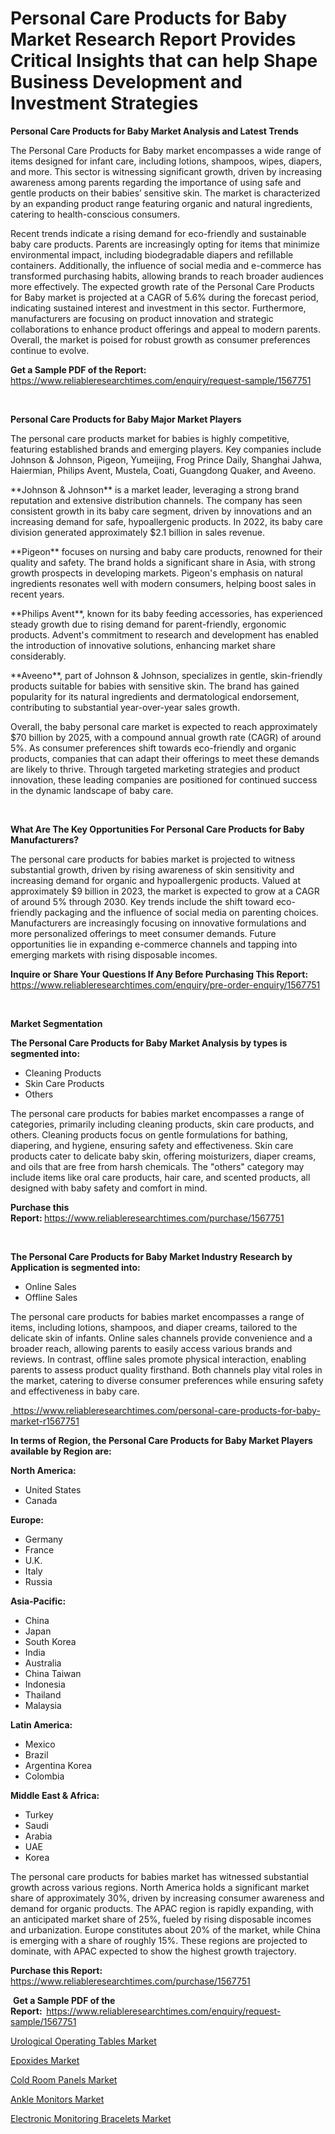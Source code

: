 <p><h1>Personal Care Products for Baby Market Research Report Provides Critical Insights that can help Shape Business Development and Investment Strategies</h1></p><p><strong>Personal Care Products for Baby Market Analysis and Latest Trends</strong></p>
<p><p>The Personal Care Products for Baby market encompasses a wide range of items designed for infant care, including lotions, shampoos, wipes, diapers, and more. This sector is witnessing significant growth, driven by increasing awareness among parents regarding the importance of using safe and gentle products on their babies’ sensitive skin. The market is characterized by an expanding product range featuring organic and natural ingredients, catering to health-conscious consumers.</p><p>Recent trends indicate a rising demand for eco-friendly and sustainable baby care products. Parents are increasingly opting for items that minimize environmental impact, including biodegradable diapers and refillable containers. Additionally, the influence of social media and e-commerce has transformed purchasing habits, allowing brands to reach broader audiences more effectively. The expected growth rate of the Personal Care Products for Baby market is projected at a CAGR of 5.6% during the forecast period, indicating sustained interest and investment in this sector. Furthermore, manufacturers are focusing on product innovation and strategic collaborations to enhance product offerings and appeal to modern parents. Overall, the market is poised for robust growth as consumer preferences continue to evolve.</p></p>
<p><strong>Get a Sample PDF of the Report:&nbsp;</strong> <a href="https://www.reliableresearchtimes.com/enquiry/request-sample/1567751?utm_campaign=2007&utm_medium=2&utm_source=Github&utm_content=ia&utm_term=27122024&utm_id=personal-care-products-for-baby">https://www.reliableresearchtimes.com/enquiry/request-sample/1567751</a></p>
<p>&nbsp;</p>
<p><strong>Personal Care Products for Baby Major Market Players</strong></p>
<p><p>The personal care products market for babies is highly competitive, featuring established brands and emerging players. Key companies include Johnson & Johnson, Pigeon, Yumeijing, Frog Prince Daily, Shanghai Jahwa, Haiermian, Philips Avent, Mustela, Coati, Guangdong Quaker, and Aveeno.</p><p>**Johnson & Johnson** is a market leader, leveraging a strong brand reputation and extensive distribution channels. The company has seen consistent growth in its baby care segment, driven by innovations and an increasing demand for safe, hypoallergenic products. In 2022, its baby care division generated approximately $2.1 billion in sales revenue.</p><p>**Pigeon** focuses on nursing and baby care products, renowned for their quality and safety. The brand holds a significant share in Asia, with strong growth prospects in developing markets. Pigeon's emphasis on natural ingredients resonates well with modern consumers, helping boost sales in recent years.</p><p>**Philips Avent**, known for its baby feeding accessories, has experienced steady growth due to rising demand for parent-friendly, ergonomic products. Advent's commitment to research and development has enabled the introduction of innovative solutions, enhancing market share considerably.</p><p>**Aveeno**, part of Johnson & Johnson, specializes in gentle, skin-friendly products suitable for babies with sensitive skin. The brand has gained popularity for its natural ingredients and dermatological endorsement, contributing to substantial year-over-year sales growth.</p><p>Overall, the baby personal care market is expected to reach approximately $70 billion by 2025, with a compound annual growth rate (CAGR) of around 5%. As consumer preferences shift towards eco-friendly and organic products, companies that can adapt their offerings to meet these demands are likely to thrive. Through targeted marketing strategies and product innovation, these leading companies are positioned for continued success in the dynamic landscape of baby care.</p></p>
<p>&nbsp;</p>
<p><strong>What Are The Key Opportunities For Personal Care Products for Baby Manufacturers?</strong></p>
<p><p>The personal care products for babies market is projected to witness substantial growth, driven by rising awareness of skin sensitivity and increasing demand for organic and hypoallergenic products. Valued at approximately $9 billion in 2023, the market is expected to grow at a CAGR of around 5% through 2030. Key trends include the shift toward eco-friendly packaging and the influence of social media on parenting choices. Manufacturers are increasingly focusing on innovative formulations and more personalized offerings to meet consumer demands. Future opportunities lie in expanding e-commerce channels and tapping into emerging markets with rising disposable incomes.</p></p>
<p><strong>Inquire or Share Your Questions If Any Before Purchasing This Report:</strong> <a href="https://www.reliableresearchtimes.com/enquiry/pre-order-enquiry/1567751?utm_campaign=2007&utm_medium=2&utm_source=Github&utm_content=ia&utm_term=27122024&utm_id=personal-care-products-for-baby">https://www.reliableresearchtimes.com/enquiry/pre-order-enquiry/1567751</a></p>
<p>&nbsp;</p>
<p><strong>Market Segmentation</strong></p>
<p><strong>The Personal Care Products for Baby Market Analysis by types is segmented into:</strong></p>
<p><ul><li>Cleaning Products</li><li>Skin Care Products</li><li>Others</li></ul></p>
<p><p>The personal care products for babies market encompasses a range of categories, primarily including cleaning products, skin care products, and others. Cleaning products focus on gentle formulations for bathing, diapering, and hygiene, ensuring safety and effectiveness. Skin care products cater to delicate baby skin, offering moisturizers, diaper creams, and oils that are free from harsh chemicals. The "others" category may include items like oral care products, hair care, and scented products, all designed with baby safety and comfort in mind.</p></p>
<p><strong>Purchase this Report:&nbsp;</strong><a href="https://www.reliableresearchtimes.com/purchase/1567751?utm_campaign=2007&utm_medium=2&utm_source=Github&utm_content=ia&utm_term=27122024&utm_id=personal-care-products-for-baby">https://www.reliableresearchtimes.com/purchase/1567751</a></p>
<p>&nbsp;</p>
<p><strong>The Personal Care Products for Baby Market Industry Research by Application is segmented into:</strong></p>
<p><ul><li>Online Sales</li><li>Offline Sales</li></ul></p>
<p><p>The personal care products for babies market encompasses a range of items, including lotions, shampoos, and diaper creams, tailored to the delicate skin of infants. Online sales channels provide convenience and a broader reach, allowing parents to easily access various brands and reviews. In contrast, offline sales promote physical interaction, enabling parents to assess product quality firsthand. Both channels play vital roles in the market, catering to diverse consumer preferences while ensuring safety and effectiveness in baby care.</p></p>
<p><a href="https://www.reliableresearchtimes.com/personal-care-products-for-baby-market-r1567751?utm_campaign=2007&utm_medium=2&utm_source=Github&utm_content=ia&utm_term=27122024&utm_id=personal-care-products-for-baby">&nbsp;https://www.reliableresearchtimes.com/personal-care-products-for-baby-market-r1567751</a></p>
<p><strong>In terms of Region, the Personal Care Products for Baby Market Players available by Region are:</strong></p>
<p>
    <p> <strong> North America: </strong>
        <ul>
            <li>United States</li>
            <li>Canada</li>
        </ul>
        </p> 
    <p> <strong> Europe: </strong>
        <ul>
            <li>Germany</li>
            <li>France</li>
            <li>U.K.</li>
            <li>Italy</li>
            <li>Russia</li>
        </ul>
        </p> 
    <p> <strong> Asia-Pacific: </strong>
        <ul>
            <li>China</li>
            <li>Japan</li>
            <li>South Korea</li>
            <li>India</li>
            <li>Australia</li>
            <li>China Taiwan</li>
            <li>Indonesia</li>
            <li>Thailand</li>
            <li>Malaysia</li>
        </ul>
        </p> 
    <p> <strong> Latin America: </strong>
        <ul>
            <li>Mexico</li>
            <li>Brazil</li>
            <li>Argentina Korea</li>
            <li>Colombia</li>
        </ul>
        </p> 
    <p> <strong> Middle East & Africa: </strong>
        <ul>
            <li>Turkey</li>
            <li>Saudi</li>
            <li>Arabia</li>
            <li>UAE</li>
            <li>Korea</li>
        </ul>
    </p>
    </p>
<p><p>The personal care products for babies market has witnessed substantial growth across various regions. North America holds a significant market share of approximately 30%, driven by increasing consumer awareness and demand for organic products. The APAC region is rapidly expanding, with an anticipated market share of 25%, fueled by rising disposable incomes and urbanization. Europe constitutes about 20% of the market, while China is emerging with a share of roughly 15%. These regions are projected to dominate, with APAC expected to show the highest growth trajectory.</p></p>
<p><strong>Purchase this Report: </strong><a href="https://www.reliableresearchtimes.com/purchase/1567751?utm_campaign=2007&utm_medium=2&utm_source=Github&utm_content=ia&utm_term=27122024&utm_id=personal-care-products-for-baby">https://www.reliableresearchtimes.com/purchase/1567751</a></p>
<p>&nbsp;<strong>Get a Sample PDF of the Report:&nbsp;&nbsp;</strong><a href="https://www.reliableresearchtimes.com/enquiry/request-sample/1567751?utm_campaign=2007&utm_medium=2&utm_source=Github&utm_content=ia&utm_term=27122024&utm_id=personal-care-products-for-baby">https://www.reliableresearchtimes.com/enquiry/request-sample/1567751</a></p>
<p><strong></strong></p>
<p><p><a href="https://github.com/angelajermaine/Market-Research-Report-List-5/blob/main/urological-operating-tables-market.md?utm_campaign=2007&utm_medium=2&utm_source=Github&utm_content=ia&utm_term=27122024&utm_id=personal-care-products-for-baby">Urological Operating Tables Market</a></p><p><a href="https://www.linkedin.com/pulse/explore-epoxides-markets-growth-trajectory-average-selling-xoqif?utm_campaign=2007&utm_medium=2&utm_source=Github&utm_content=ia&utm_term=27122024&utm_id=personal-care-products-for-baby">Epoxides Market</a></p><p><a href="https://www.linkedin.com/pulse/p-factrackr-ho6he?utm_campaign=2007&utm_medium=2&utm_source=Github&utm_content=ia&utm_term=27122024&utm_id=personal-care-products-for-baby">Cold Room Panels Market</a></p><p><a href="https://www.linkedin.com/pulse/explore-ankle-monitors-markets-growth-trajectory-average-selling-xtknf?utm_campaign=2007&utm_medium=2&utm_source=Github&utm_content=ia&utm_term=27122024&utm_id=personal-care-products-for-baby">Ankle Monitors Market</a></p><p><a href="https://www.linkedin.com/pulse/forecast-of107-cagr-study-electronic-monitoring-bracelets-market-slcmf?utm_campaign=2007&utm_medium=2&utm_source=Github&utm_content=ia&utm_term=27122024&utm_id=personal-care-products-for-baby">Electronic Monitoring Bracelets Market</a></p></p>